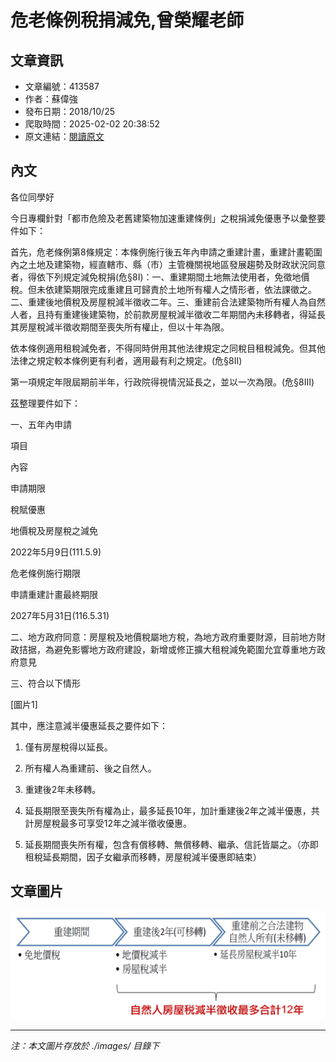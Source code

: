 # 危老條例稅捐減免,曾榮耀老師

## 文章資訊
- 文章編號：413587
- 作者：蘇偉強
- 發布日期：2018/10/25
- 爬取時間：2025-02-02 20:38:52
- 原文連結：[閱讀原文](https://real-estate.get.com.tw/Columns/detail.aspx?no=413587)

## 內文
各位同學好

今日專欄針對「都市危險及老舊建築物加速重建條例」之稅捐減免優惠予以彙整要件如下：

首先，危老條例第8條規定：本條例施行後五年內申請之重建計畫，重建計畫範圍內之土地及建築物，經直轄市、縣（市）主管機關視地區發展趨勢及財政狀況同意者，得依下列規定減免稅捐(危§8I)：一、重建期間土地無法使用者，免徵地價稅。但未依建築期限完成重建且可歸責於土地所有權人之情形者，依法課徵之。二、重建後地價稅及房屋稅減半徵收二年。三、重建前合法建築物所有權人為自然人者，且持有重建後建築物，於前款房屋稅減半徵收二年期間內未移轉者，得延長其房屋稅減半徵收期間至喪失所有權止，但以十年為限。

依本條例適用租稅減免者，不得同時併用其他法律規定之同稅目租稅減免。但其他法律之規定較本條例更有利者，適用最有利之規定。(危§8II)

第一項規定年限屆期前半年，行政院得視情況延長之，並以一次為限。(危§8III)

茲整理要件如下：

一、五年內申請

項目

內容

申請期限

稅賦優惠

地價稅及房屋稅之減免

2022年5月9日(111.5.9)

危老條例施行期限

申請重建計畫最終期限

2027年5月31日(116.5.31)

二、地方政府同意：房屋稅及地價稅屬地方稅，為地方政府重要財源，目前地方財政拮据，為避免影響地方政府建設，新增或修正擴大租稅減免範圍允宜尊重地方政府意見

三、符合以下情形

[圖片1]

其中，應注意減半優惠延長之要件如下：

1. 僅有房屋稅得以延長。

2. 所有權人為重建前、後之自然人。

3. 重建後2年未移轉。

4. 延長期限至喪失所有權為止，最多延長10年，加計重建後2年之減半優惠，共計房屋稅最多可享受12年之減半徵收優惠。

5. 延長期間喪失所有權，包含有償移轉、無償移轉、繼承、信託皆屬之。（亦即租稅延長期間，因子女繼承而移轉，房屋稅減半優惠即結束）

## 文章圖片

![圖片1](./images/413587_7393b5f7.png)


---
*注：本文圖片存放於 ./images/ 目錄下*
